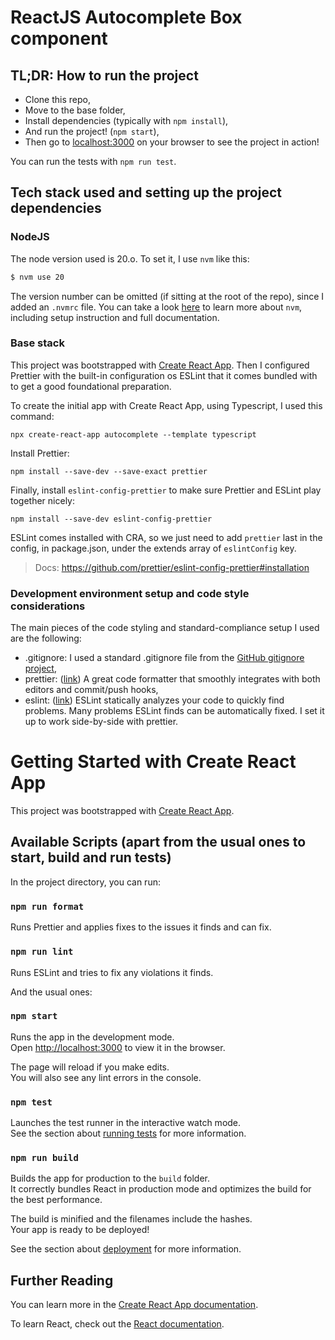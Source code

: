 # ReactJS Autocomplete Box component

## TL;DR: How to run the project

- Clone this repo,
- Move to the base folder,
- Install dependencies (typically with `npm install`),
- And run the project! (`npm start`),
- Then go to [localhost:3000](localhost:3000) on your browser to see the project in action!

You can run the tests with `npm run test`.

## Tech stack used and setting up the project dependencies

### NodeJS

The node version used is 20.o. To set it, I use `nvm` like this:

```bash
$ nvm use 20
```

The version number can be omitted (if sitting at the root of the repo), since I added an `.nvmrc` file. You can take a look [here](https://github.com/nvm-sh/nvm) to learn more about `nvm`, including setup instruction and full documentation.

### Base stack

This project was bootstrapped with [Create React App](https://github.com/facebook/create-react-app). Then I configured Prettier with the built-in configuration os ESLint that it comes bundled with to get a good foundational preparation.

To create the initial app with Create React App, using Typescript, I used this command:

```
npx create-react-app autocomplete --template typescript
```

Install Prettier:

```
npm install --save-dev --save-exact prettier
```

Finally, install `eslint-config-prettier` to make sure Prettier and ESLint play together nicely:

```
npm install --save-dev eslint-config-prettier
```

ESLint comes installed with CRA, so we just need to add `prettier` last in the config, in package.json, under the extends array of `eslintConfig` key.

> Docs: https://github.com/prettier/eslint-config-prettier#installation

### Development environment setup and code style considerations

The main pieces of the code styling and standard-compliance setup I used are the following:

- .gitignore: I used a standard .gitignore file from the [GitHub gitignore project](https://github.com/github/gitignore/blob/master/Node.gitignore),
- prettier: ([link](https://prettier.io/)) A great code formatter that smoothly integrates with both editors and commit/push hooks,
- eslint: ([link](https://eslint.org/)) ESLint statically analyzes your code to quickly find problems. Many problems ESLint finds can be automatically fixed. I set it up to work side-by-side with prettier.

# Getting Started with Create React App

This project was bootstrapped with [Create React App](https://github.com/facebook/create-react-app).

## Available Scripts (apart from the usual ones to start, build and run tests)

In the project directory, you can run:

### `npm run format`

Runs Prettier and applies fixes to the issues it finds and can fix.

### `npm run lint`

Runs ESLint and tries to fix any violations it finds.

And the usual ones:

### `npm start`

Runs the app in the development mode.\
Open [http://localhost:3000](http://localhost:3000) to view it in the browser.

The page will reload if you make edits.\
You will also see any lint errors in the console.

### `npm test`

Launches the test runner in the interactive watch mode.\
See the section about [running tests](https://facebook.github.io/create-react-app/docs/running-tests) for more information.

### `npm run build`

Builds the app for production to the `build` folder.\
It correctly bundles React in production mode and optimizes the build for the best performance.

The build is minified and the filenames include the hashes.\
Your app is ready to be deployed!

See the section about [deployment](https://facebook.github.io/create-react-app/docs/deployment) for more information.

## Further Reading

You can learn more in the [Create React App documentation](https://facebook.github.io/create-react-app/docs/getting-started).

To learn React, check out the [React documentation](https://reactjs.org/).
